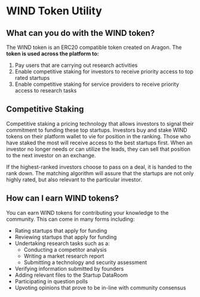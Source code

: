 # WIND Token Utility

## What can you do with the WIND token?

The WIND token is an ERC20 compatible token created on Aragon. The **token is used across the platform to:** 

1. Pay users that are carrying out research activities
2. Enable competitive staking for investors to receive priority access to top rated startups  
3. Enable competitive staking for service providers to receive priority access to research tasks 

## **Competitive Staking** 

Competitive staking a pricing technology that allows investors to signal their commitment to funding these top startups.  Investors buy and stake WIND tokens on their platform wallet to vie for position in the ranking. Those who have staked the most will receive access to the best startups first.  When an investor no longer needs or can utilize the leads, they can sell that position to the next investor on an exchange.

If the highest-ranked investors choose to pass on a deal, it is handed to the rank down.  The matching algorithm will assure that the startups are not only highly rated, but also relevant to the particular investor.  

## How can I earn WIND tokens?  

You can earn WIND tokens for contributing your knowledge to the community. This can come in many forms including: 

* Rating startups that apply for funding
* Reviewing startups that apply for funding 
* Undertaking research tasks such as a: 
  * Conducting a competitor analysis 
  * Writing a market research report 
  * Submitting a technology and security assessment 
* Verifying information submitted by founders
* Adding relevant files to the Startup DataRoom
* Participating in question polls 
* Upvoting opinions that prove to be in-line with community consensus

## 





